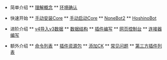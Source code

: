 * 简单介绍
** [理解概念](BaseInfo)
** [环境确认](EnvCheck)
* 快速开始
** [手动安装Core](InstallCore)
** [手动启动Core](StartCore)
** [NoneBot2](NoneBot2)
** [HoshinoBot](HoshinoBot)
* 进阶介绍
** [v4导入v3数据](ExportAndImport)
** [数据结构](DataStruct)
** [插件编写](CreatePlugin)
** [网页控制台](WebConsole)
** [连接器编写](https://docs.gbots.work/docs/modules/gsuid-core/communication/)

* 额外介绍
** [命令列表](CommandList)
** [插件资源包](ResourceDownload)
** [添加CK](AddCK)
** [常见问题](FAQ)
** [第三方插件列表](PluginsList)
